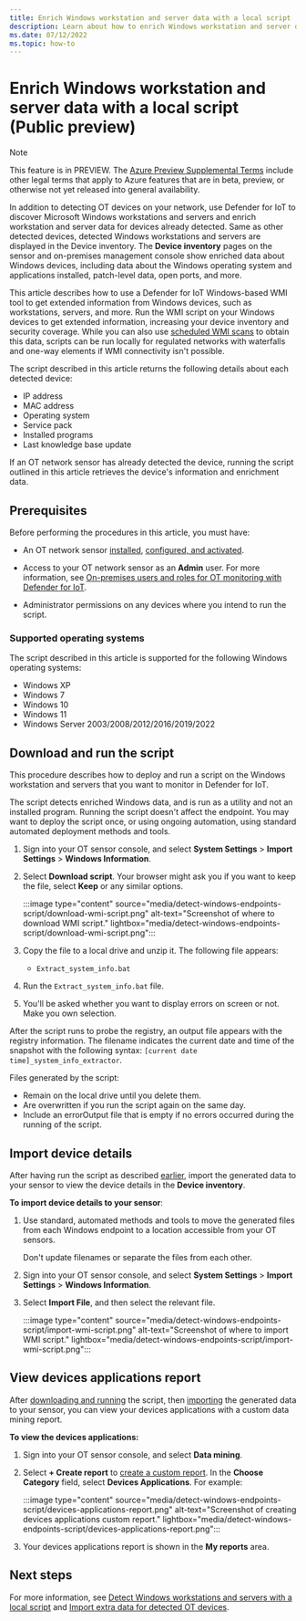 ```yaml
---
title: Enrich Windows workstation and server data with a local script
description: Learn about how to enrich Windows workstation and server data on your OT sensor using a local script.
ms.date: 07/12/2022
ms.topic: how-to
---
```


# Enrich Windows workstation and server data with a local script (Public preview)

> [!NOTE]
> This feature is in PREVIEW. The [Azure Preview Supplemental Terms](https://azure.microsoft.com/support/legal/preview-supplemental-terms/) include other legal terms that apply to Azure features that are in beta, preview, or otherwise not yet released into general availability.
>

In addition to detecting OT devices on your network, use Defender for IoT to discover Microsoft Windows workstations and servers and enrich workstation and server data for devices already detected. Same as other detected devices, detected Windows workstations and servers are displayed in the Device inventory. The **Device inventory** pages on the sensor and on-premises management console show enriched data about Windows devices, including data about the Windows operating system and applications installed, patch-level data, open ports, and more.

This article describes how to use a Defender for IoT Windows-based WMI tool to get extended information from Windows devices, such as workstations, servers, and more. Run the WMI script on your Windows devices to get extended information, increasing your device inventory and security coverage. While you can also use [scheduled WMI scans](configure-windows-endpoint-monitoring.md) to obtain this data, scripts can be run locally for regulated networks with waterfalls and one-way elements if WMI connectivity isn't possible.

The script described in this article returns the following details about each detected device:

- IP address
- MAC address
- Operating system
- Service pack
- Installed programs
- Last knowledge base update

If an OT network sensor has already detected the device, running the script outlined in this article retrieves the device's information and enrichment data.

## Prerequisites

Before performing the procedures in this article, you must have:

- An OT network sensor [installed](ot-deploy/install-software-ot-sensor.md), [configured, and activated](ot-deploy/activate-deploy-sensor.md).

- Access to your OT network sensor as an **Admin** user. For more information, see [On-premises users and roles for OT monitoring with Defender for IoT](roles-on-premises.md).

- Administrator permissions on any devices where you intend to run the script.

### Supported operating systems

The script described in this article is supported for the following Windows operating systems:

- Windows XP
- Windows 7
- Windows 10
- Windows 11
- Windows Server 2003/2008/2012/2016/2019/2022

## Download and run the script

This procedure describes how to deploy and run a script on the Windows workstation and servers that you want to monitor in Defender for IoT.

The script detects enriched Windows data, and is run as a utility and not an installed program. Running the script doesn't affect the endpoint. You may want to deploy the script once, or using ongoing automation, using standard automated deployment methods and tools.

1. Sign into your OT sensor console, and select **System Settings** > **Import Settings** > **Windows Information**.

1. Select **Download script**. Your browser might ask you if you want to keep the file, select **Keep** or any similar options.

    :::image type="content" source="media/detect-windows-endpoints-script/download-wmi-script.png" alt-text="Screenshot of where to download WMI script." lightbox="media/detect-windows-endpoints-script/download-wmi-script.png":::

1. Copy the file to a local drive and unzip it. The following file appears:

    - `Extract_system_info.bat`

1. Run the `Extract_system_info.bat` file.

1. You'll be asked whether you want to display errors on screen or not. Make you own selection.

After the script runs to probe the registry, an output file appears with the registry information. The filename indicates the current date and time of the snapshot with the following syntax: `[current date time]_system_info_extractor`.

Files generated by the script:

- Remain on the local drive until you delete them.
- Are overwritten if you run the script again on the same day.
- Include an errorOutput file that is empty if no errors occurred during the running of the script.

## Import device details

After having run the script as described [earlier](#download-and-run-the-script), import the generated data to your sensor to view the device details in the **Device inventory**.

**To import device details to your sensor**:

1. Use standard, automated methods and tools to move the generated files from each Windows endpoint to a location accessible from your OT sensors.

    Don't update filenames or separate the files from each other.

1. Sign into your OT sensor console, and select **System Settings** > **Import Settings** > **Windows Information**.

1. Select **Import File**, and then select the relevant file.

    :::image type="content" source="media/detect-windows-endpoints-script/import-wmi-script.png" alt-text="Screenshot of where to import WMI script." lightbox="media/detect-windows-endpoints-script/import-wmi-script.png":::

## View devices applications report

After [downloading and running](#download-and-run-the-script) the script, then [importing](#import-device-details) the generated data to your sensor, you can view your devices applications with a custom data mining report.

**To view the devices applications:**

1. Sign into your OT sensor console, and select **Data mining**.

1. Select **+ Create report** to [create a custom report](how-to-create-data-mining-queries.md#create-an-ot-sensor-custom-data-mining-report). In the **Choose Category** field, select **Devices Applications**. For example:

    :::image type="content" source="media/detect-windows-endpoints-script/devices-applications-report.png" alt-text="Screenshot of creating devices applications custom report." lightbox="media/detect-windows-endpoints-script/devices-applications-report.png":::

1. Your devices applications report is shown in the **My reports** area.

## Next steps

For more information, see [Detect Windows workstations and servers with a local script](detect-windows-endpoints-script.md) and [Import extra data for detected OT devices](how-to-import-device-information.md).
